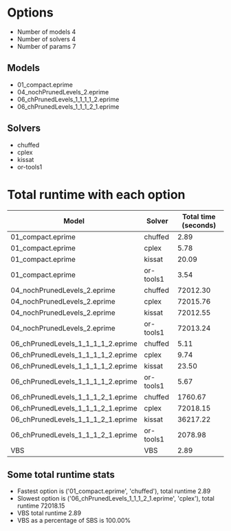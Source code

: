 

# Options


- Number of models 4
- Number of solvers 4
- Number of params 7


## Models


 - 01_compact.eprime
 - 04_nochPrunedLevels_2.eprime
 - 06_chPrunedLevels_1_1_1_1_2.eprime
 - 06_chPrunedLevels_1_1_1_2_1.eprime


## Solvers


 - chuffed
 - cplex
 - kissat
 - or-tools1


# Total runtime with each option


 | Model | Solver | Total time (seconds) | 
 | -- | -- | -- | 
 | 01_compact.eprime | chuffed | 2.89 | 
 | 01_compact.eprime | cplex | 5.78 | 
 | 01_compact.eprime | kissat | 20.09 | 
 | 01_compact.eprime | or-tools1 | 3.54 | 
 | 04_nochPrunedLevels_2.eprime | chuffed | 72012.30 | 
 | 04_nochPrunedLevels_2.eprime | cplex | 72015.76 | 
 | 04_nochPrunedLevels_2.eprime | kissat | 72012.55 | 
 | 04_nochPrunedLevels_2.eprime | or-tools1 | 72013.24 | 
 | 06_chPrunedLevels_1_1_1_1_2.eprime | chuffed | 5.11 | 
 | 06_chPrunedLevels_1_1_1_1_2.eprime | cplex | 9.74 | 
 | 06_chPrunedLevels_1_1_1_1_2.eprime | kissat | 23.50 | 
 | 06_chPrunedLevels_1_1_1_1_2.eprime | or-tools1 | 5.67 | 
 | 06_chPrunedLevels_1_1_1_2_1.eprime | chuffed | 1760.67 | 
 | 06_chPrunedLevels_1_1_1_2_1.eprime | cplex | 72018.15 | 
 | 06_chPrunedLevels_1_1_1_2_1.eprime | kissat | 36217.22 | 
 | 06_chPrunedLevels_1_1_1_2_1.eprime | or-tools1 | 2078.98 | 
 | VBS | VBS | 2.89 | 


## Some total runtime stats


 - Fastest option is ('01_compact.eprime', 'chuffed'), total runtime 2.89
 - Slowest option is ('06_chPrunedLevels_1_1_1_2_1.eprime', 'cplex'), total runtime 72018.15
 - VBS total runtime 2.89
 - VBS as a percentage of SBS is 100.00%
